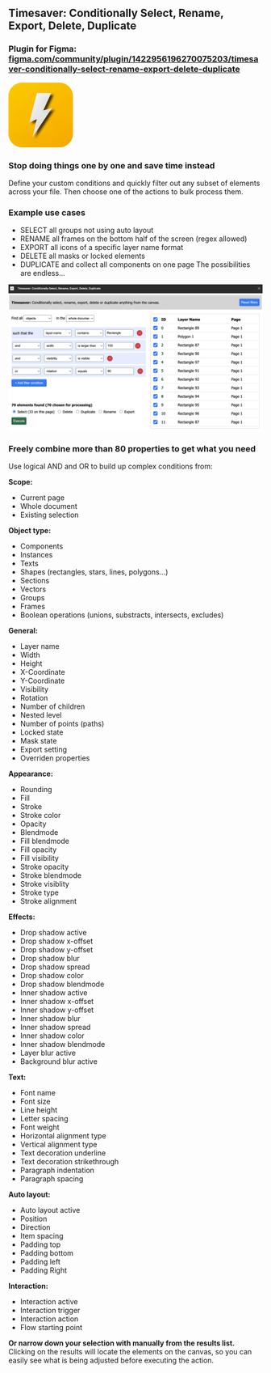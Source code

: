 ## Timesaver: Conditionally Select, Rename, Export, Delete, Duplicate
### Plugin for Figma: [figma.com/community/plugin/1422956196270075203/timesaver-conditionally-select-rename-export-delete-duplicate](https://www.figma.com/community/plugin/1422956196270075203/timesaver-conditionally-select-rename-export-delete-duplicate)

<p float="left">
<img src="https://github.com/fireinureeyes/figma-timesaver/blob/main/logo.png?raw=true">
</p>

### Stop doing things one by one and save time instead
Define your custom conditions and quickly filter out any subset of elements across your file.
Then choose one of the actions to bulk process them.

### Example use cases
- SELECT all groups not using auto layout
- RENAME all frames on the bottom half of the screen (regex allowed)
- EXPORT all icons of a specific layer name format
- DELETE all masks or locked elements
- DUPLICATE and collect all components on one page
The possibilities are endless...


<p float="left">
 <img src="https://github.com/fireinureeyes/figma-timesaver/blob/main/screenshot.png?raw=true">
</p>

### Freely combine more than 80 properties to get what you need
Use logical AND and OR to build up complex conditions from:

**Scope:**
- Current page
- Whole document
- Existing selection

**Object type:**
- Components
- Instances
- Texts
- Shapes (rectangles, stars, lines, polygons...)
- Sections
- Vectors
- Groups
- Frames
- Boolean operations (unions, substracts, intersects, excludes)

**General:**
- Layer name
- Width
- Height
- X-Coordinate
- Y-Coordinate
- Visibility
- Rotation
- Number of children
- Nested level
- Number of points (paths)
- Locked state
- Mask state
- Export setting
- Overriden properties

**Appearance:**
- Rounding
- Fill
- Stroke
- Stroke color
- Opacity
- Blendmode
- Fill blendmode
- Fill opacity
- Fill visibility
- Stroke opacity
- Stroke blendmode
- Stroke visiblity
- Stroke type
- Stroke alignment

**Effects:**
- Drop shadow active
- Drop shadow x-offset
- Drop shadow y-offset
- Drop shadow blur
- Drop shadow spread
- Drop shadow color
- Drop shadow blendmode
- Inner shadow active
- Inner shadow x-offset
- Inner shadow y-offset
- Inner shadow blur
- Inner shadow spread
- Inner shadow color
- Inner shadow blendmode
- Layer blur active
- Background blur active


**Text:**
- Font name
- Font size
- Line height
- Letter spacing
- Font weight
- Horizontal alignment type
- Vertical alignment type
- Text decoration underline
- Text decoration strikethrough
- Paragraph indentation
- Paragraph spacing

**Auto layout:**
- Auto layout active
- Position
- Direction
- Item spacing
- Padding top
- Padding bottom
- Padding left
- Padding Right

**Interaction:**
- Interaction active
- Interaction trigger
- Interaction action
- Flow starting point

**Or narrow down your selection with manually from the results list.** Clicking on the results will locate the elements on the canvas, so you can easily see what is being adjusted before executing the action.
